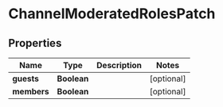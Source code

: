 

# ChannelModeratedRolesPatch


## Properties

| Name | Type | Description | Notes |
|------------ | ------------- | ------------- | -------------|
|**guests** | **Boolean** |  |  [optional] |
|**members** | **Boolean** |  |  [optional] |



